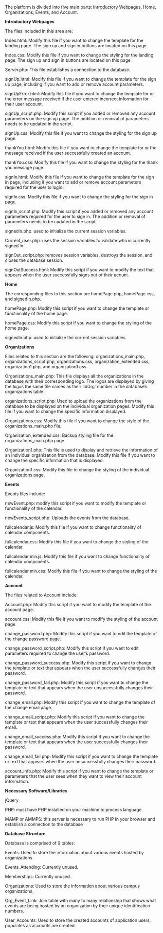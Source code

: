 The platform is divided into five main parts: Introductory Webpages, Home, Organizations, Events, and Account. 

<b>Introductory Webpages</b>

The files included in this area are:

Index.html: Modify this file if you want to change the template for the landing page. The sign up and sign in buttons are located on this page.

Index.css: Modify this file if you want to change the styling for the landing page. The sign up and sign in buttons are located on this page.

Server.php: This file establishes a connection to the database.

signUp.html: Modify this file if you want to change the template for the sign up page, including if you want to add or remove account parameters.

signUpError.html: Modify this file if you want to change the template for or the error message received if the user entered incorrect information for their user account.

signUp_script.php: Modify this script if you added or removed any account parameters on the sign up page. The addition or removal of parameters needs to be updated in the script.

signUp.css: Modify this file if you want to change the styling for the sign up page.

thankYou.html: Modify this file if you want to change the template for or the message received if the user successfully created an account. 

thankYou.css: Modify this file if you want to change the styling for the thank you message page.

signIn.html: Modify this file if you want to change the template for the sign in page, including if you want to add or remove account parameters required for the user to login.

signIn.css: Modify this file if you want to change the styling for the sign in page.

signIn_script.php: Modify this script if you added or removed any account parameters required for the user to sign in. The addition or removal of parameters needs to be updated in the script.

signedIn.php: used to initialize the current session variables.

Current_user.php: uses the session variables to validate who is currently signed in. 

signOut_script.php: removes session variables, destroys the session, and closes the database session.

signOutSuccess.html: Modify this script if you want to modify the text that appears when the user successfully signs out of their acount.

<b>Home</b>

The corresponding files to this section are homePage.php, homePage.css, and signedIn.php.

homePage.php: Modify this script if you want to change the template or functionality of the home page.

homePage.css: Modify this script if you want to change the styling of the home page.

signedIn.php: used to initialize the current session variables.

<b>Organizations</b>

Files related to this section are the following: organizations_main.php, organizations_script.php, organizations.css, organization_extended.css, organization1.php, and organization1.css. 

Organizations_main.php: This file displays all the organizations in the database with their corresponding logo. The logos are displayed by giving the logos the same file names as their ‘idOrg’ number in the database’s organizations table.

organizations_script.php: Used to upload the organizations from the database to be displayed on the individual organization pages. Modify this file if you want to change the specific information displayed. 

Organizations.css: Modify this file if you want to change the style of the organizations_main.php file. 

Organization_extended.css: Backup styling file for the organizations_main.php page.

Organization1.php: This file is used to display and retrieve the information of an individual organization from the database. Modify this file if you want to change the specific information that is displayed. 

Organization1.css: Modify this file to change the styling of the individual organizations page.

<b>Events</b>

Events files include:

newEvent.php: modify this script if you want to modify the template or functionality of the calendar.

newEvents_script.php: Uploads the events from the database.

fullcalendar.js: Modify this file if you want to change functionality of calendar components.

fullcalendar.css: Modify this file if you want to change the styling of the calendar.

fullcalendar.min.js: Modify this file if you want to change functionality of calendar components.

fullcalendar.min.css: Modify this file if you want to change the styling of the calendar.

<b>Account</b>

The files related to Account include:

Account.php: Modify this script if you want to modify the template of the account page.

account.css: Modify this file if you want to modify the styling of the account page.

change_password.php: Modify this script if you want to edit the template of the change password page.

change_password_script.php: Modify this script if you want to edit parameters required to change the user’s password.

change_password_success.php: Modify this script if you want to change the template or text that appears when the user successfully changes their password.

change_password_fail.php: Modify this script if you want to change the template or text that appears when the user unsuccessfully changes their password.

change_email.php: Modify this script if you want to change the template of the change email page.

change_email_script.php: Modify this script if you want to change the template or text that appears when the user successfully changes their email.

change_email_success.php: Modify this script if you want to change the template or text that appears when the user successfully changes their password.

change_email_fail.php: Modify this script if you want to change the template or text that appears when the user unsuccessfully changes their password.

account_info.php: Modify this script if you want to change the template or parameters that the user sees when they want to view their account information.

<b>Necessary Software/Libraries</b>

jQuery

PHP: must have PHP installed on your machine to process language 

MAMP or AMMPS: this server is necessary to run PHP in your browser and establish a connection to the database


<b>Database Structure</b>

Database is comprised of 6 tables:

Events: Used to store the information about various events hosted by organizations.

Events_Attending: Currently unused. 

Memberships: Currently unused.

Organizations: Used to store the information about various campus organizations.

Org_Event_Link: Join table with many to many relationship that shows what events are being hosted by an organization by their unique identification numbers.

User_Accounts: Used to store the created accounts of application users; populates as accounts are created.


